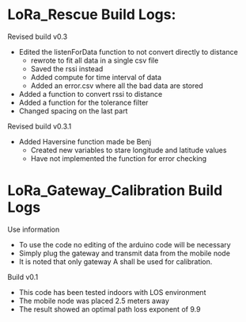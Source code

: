 # LoRa_Rescue Build Logs:

Revised build v0.3
- Edited the listenForData function to not convert directly to distance
  - rewrote to fit all data in a single csv file
  - Saved the rssi instead
  - Added compute for time interval of data
  - Added an error.csv where all the bad data are stored
- Added a function to convert rssi to distance
- Added a function for the tolerance filter
- Changed spacing on the last part

Revised build v0.3.1
- Added Haversine function made be Benj
  - Created new variables to stare longitude and latitude values
  - Have not implemented the function for error checking

# LoRa_Gateway_Calibration Build Logs
Use information
- To use the code no editing of the arduino code will be necessary
- Simply plug the gateway and transmit data from the mobile node
- It is noted that only gateway A shall be used for calibration.

Build v0.1
- This code has been tested indoors with LOS environment
- The mobile node was placed 2.5 meters away
- The result showed an optimal path loss exponent of 9.9


